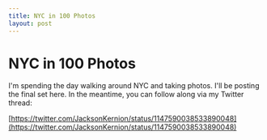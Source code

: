 ```yaml
---
title: NYC in 100 Photos
layout: post
---
```


# NYC in 100 Photos

I'm spending the day walking around NYC and taking photos. I'll be posting the final set here. In the meantime, you can follow along via my Twitter thread:

[https://twitter.com/JacksonKernion/status/1147590038533890048](https://twitter.com/JacksonKernion/status/1147590038533890048)